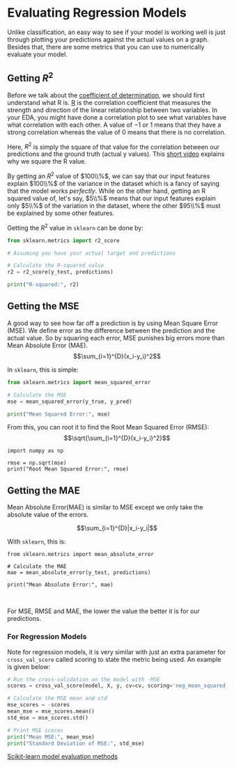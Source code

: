 # Evaluating Regression Models
Unlike classification, an easy way to see if your model is working well is just through plotting your predictions against the actual values on a graph. Besides that, there are some metrics that you can use to numerically evaluate your model.

## Getting $R^{2}$

Before we talk about the [coefficient of determination](https://en.wikipedia.org/wiki/Coefficient_of_determination), we should first understand what R is. [R](https://en.wikipedia.org/wiki/Correlation_coefficient) is the correlation coefficient that measures the strength and direction of the linear relationship between two variables. In your EDA, you might have done a correlation plot to see what variables have what correlation with each other. A value of $-1$ or $1$ means that they have a strong correlation whereas the value of $0$ means that there is no correlation. 

Here, $R^{2}$ is simply the square of that value for the correlation between our predictions and the ground truth (actual y values). This [short video](https://www.youtube.com/watch?v=bMccdk8EdGo) explains why we square the R value.

By getting an $R^{2}$ value of $100\\%$, we can say that our input features explain $100\\%$ of the variance in the dataset which is a fancy of saying that the model works *perfectly*. While on the other hand, getting an R squared value of, let's say, $5\\%$ means that our input features explain only $5\\%$ of the variation in the dataset, where the other $95\\%$ must be explained by some other features.

Getting the $R^{2}$ value in ```sklearn``` can be done by:
```python
from sklearn.metrics import r2_score

# Assuming you have your actual target and predictions

# Calculate the R-squared value
r2 = r2_score(y_test, predictions)

print("R-squared:", r2)
```

## Getting the MSE

A good way to see how far off a prediction is by using Mean Square Error (MSE). We define error as the difference between the prediction and the actual value. So by squaring each error, MSE punishes big errors more than Mean Absolute Error (MAE).
$$\sum_{i=1}^{D}(x_i-y_i)^2$$

In ```sklearn```, this is simple:

```python
from sklearn.metrics import mean_squared_error

# Calculate the MSE
mse = mean_squared_error(y_true, y_pred)

print("Mean Squared Error:", mse)

```

From this, you can root it to find the Root Mean Squared Error (RMSE):
$$\sqrt{\sum_{i=1}^{D}(x_i-y_i)^2}$$
```
import numpy as np

rmse = np.sqrt(mse)
print("Root Mean Squared Error:", rmse)
```


## Getting the MAE

Mean Absolute Error(MAE) is similar to MSE except we only take the absolute value of the errors.

$$\sum_{i=1}^{D}|x_i-y_i|$$

With ```sklearn```, this is:
```
from sklearn.metrics import mean_absolute_error

# Calculate the MAE
mae = mean_absolute_error(y_test, predictions)

print("Mean Absolute Error:", mae)
```


<br>

For MSE, RMSE and MAE, the lower the value the better it is for our predictions.







### For Regression Models
Note for regression models, it is very similar with just an extra parameter for ```cross_val_score``` called scoring to state the metric being used. An example is given below:

```python
# Run the cross-validation on the model with -MSE
scores = cross_val_score(model, X, y, cv=cv, scoring='neg_mean_squared_error')

# Calculate the MSE mean and std
mse_scores = -scores
mean_mse = mse_scores.mean()
std_mse = mse_scores.std()

# Print MSE scores
print("Mean MSE:", mean_mse)
print("Standard Deviation of MSE:", std_mse)
```


[Scikit-learn model evaluation methods](https://scikit-learn.org/stable/modules/model_evaluation.html)